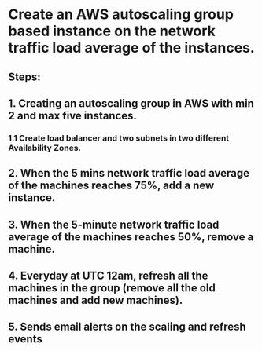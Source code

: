 # Create an AWS autoscaling group based instance on the network traffic load average of the instances. 

## Steps: 
## 1. Creating an autoscaling group in AWS with min 2 and max five instances. 

### 1.1 Create load balancer and two subnets in two different Availability Zones.

## 2. When the 5 mins network traffic load average of the machines reaches 75%, add a new instance.

## 3. When the 5-minute network traffic load average of the machines reaches 50%, remove a machine.

## 4. Everyday at UTC 12am, refresh all the machines in the group (remove all the old machines and add new machines).

## 5. Sends email alerts on the scaling and refresh events
